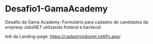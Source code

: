 # Desafio1-GamaAcademy
Desafio da Gama Academy: Formulário para cadastro de candidatos da empresa JobsNET utilizando frotend e backend

link da Landing-page: https://cadastrojobsnet.netlify.app/

